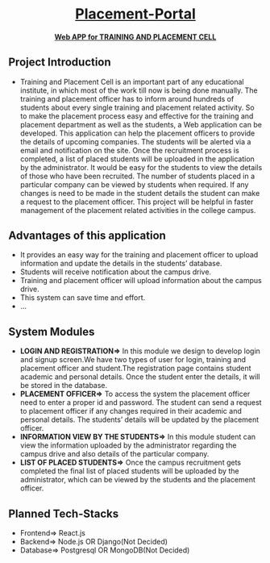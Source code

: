 <h1 align="center"> <ins>Placement-Portal</ins> </h1>
<h4 align="center"> <ins>Web APP for TRAINING AND PLACEMENT CELL</ins> </h4>

<h2> Project Introduction </h2>

* Training  and  Placement  Cell  is  an  important  part  of  any  educational  institute,  in which most of the work till now is being done manually. The training and placement officer has to inform around hundreds of students about every single training and placement related activity. So to make the placement process easy and effective for the training and placement department as well as the students, a Web application can be developed. This application can  help  the  placement  officers  to  provide  the  details  of  upcoming  companies. The  students will be alerted  via a  email and notification on the site. Once  the  recruitment process  is  completed, a  list of placed students  will  be  uploaded  in  the  application  by  the  administrator.  It  would  be  easy  for  the students to view the details of those who have been recruited. The number of students placed in a particular company can be viewed by students when required. If any changes is need to be  made  in  the  student  details  the  student  can  make  a  request to the  placement officer. This project will be helpful in faster management of the placement related activities in the college campus.

<h2> Advantages of this application </h2>

* It  provides  an  easy  way  for  the  training  and  placement  officer  to  upload information and update the details in the students’ database.
* Students will receive notification about the campus drive.
* Training  and  placement  officer  will  upload  information  about  the  campus drive.
* This system can save time and effort.
* ...

<h2> System Modules </h2>

*  **LOGIN AND REGISTRATION=>** In this module we design to develop login and signup screen.We have two types of user for login, training and placement officer and student.The registration page  contains student  academic  and  personal  details.  Once  the  student  enter  the details, it will be stored in the database.
* **PLACEMENT OFFICER=>**  To access  the  system  the  placement  officer  need  to  enter  a  proper  id and  password. The  student  can  send  a  request  to  placement  officer  if  any  changes required  in  their  academic  and  personal  details. The  students’ details will be updated by the placement officer.
* **INFORMATION VIEW BY THE STUDENTS=>** In this  module  student  can  view  the  information  uploaded  by  the administrator regarding the campus drive and also details of the particular company.
*  **LIST OF PLACED STUDENTS=>** Once  the  campus  recruitment  gets  completed  the  final  list  of  placed students will  be  uploaded  by  the  administrator,  which  can  be  viewed  by  the  students  and  the placement officer.

<h2> Planned Tech-Stacks </h2>

* Frontend=> React.js
* Backend=> Node.js OR Django(Not Decided)
* Database=> Postgresql OR MongoDB(Not Decided)
